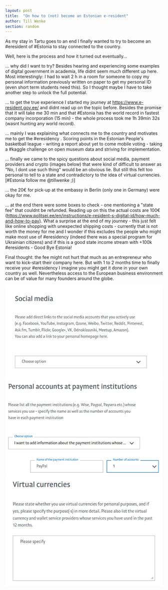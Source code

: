 ```yaml
---
layout: post
title:  "On how to (not) become an Estonian e-resident"
author: Till Wenke
section: random
---
```


As my stay in Tartu goes to an end I finally wanted to try to become an #eresident of #Estonia to stay connected to the country.


Well, here is the process and how it turned out eventually...


... why did I want to try? Besides hearing and experiencing some examples of digital government in academia, life didnt seem much different up here. Most interestingly: I had to wait 2 h in a room for someone to copy my personal information previously written on paper to get my personal ID (even short term students need this). So I thought maybe I have to take another step to unlock the full potential.

... to get the true experience I started my journey at https://www.e-resident.gov.ee/ and didnt read up on the topic before. Besides the promise that it will take me 30 min and that #Estonia has the world record in fastest company incorporation (15 min) - the whole process took me 1h 39min 32s (wasnt hunting any world record).

... mainly I was explaining what connects me to the country and motivates me to get the #eresidency . Scoring points in the Estonian People's basketball league - writing a report about yet to come mobile voting - taking a #kaggle challenge on open museum data and striving for implementation.

... finally we came to the spicy questions about social media, payment providers and crypto (images below) that were kind of difficult to answer as "No, I dont use such thing" would be an obvious lie. But still this felt too personal to tell to a state and contradictory to the idea of virtual currencies. [#Estonia follow me @tillwenke ;)]

... the 20€ for pick-up at the embassy in Berlin (only one in Germany) were okay for me.

... at the end there were some boxes to check - one mentioning a "state fee" that couldnt be refunded. Reading up on this the actual costs are 100€ (https://www.politsei.ee/en/instructions/e-resident-s-digital-id/how-much-and-how-to-pay). What a surprise at the end of my journey - this just felt like online shopping with unexpected shipping costs - currently that is not worth the money for me and I wonder if this excludes the people who might make most use of #eresidency (indeed there was a special program for Ukrainian citizens) and if this is a good state income stream with +100k #eresidents - Good Bye Estonia!

Final thought: the fee might not hurt that much as an entrepreneur who want to kick-start their company here. But with 1 to 2 months time to finally receive your #eresidency I imagine you might get it done in your own country as well. Nevertheless access to the European business environment can be of value for many founders around the globe.


![](./assets/1.jpeg)
![](./assets/2.jpeg)
![](./assets/3.jpeg)